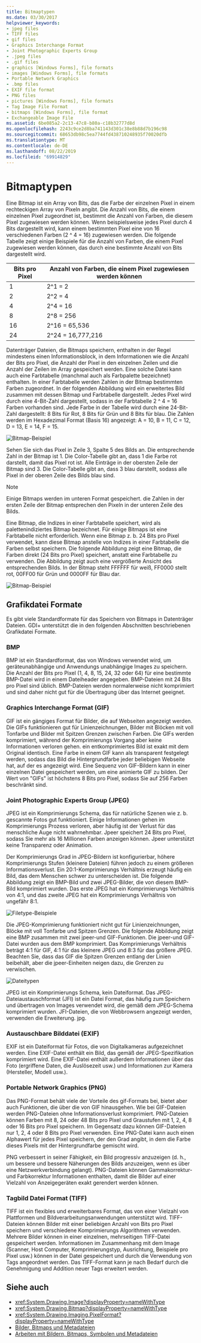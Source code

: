 ```yaml
---
title: Bitmaptypen
ms.date: 03/30/2017
helpviewer_keywords:
- jpeg files
- TIFF files
- gif files
- Graphics Interchange Format
- Joint Photographic Experts Group
- .jpeg files
- .gif files
- graphics [Windows Forms], file formats
- images [Windows Forms], file formats
- Portable Network Graphics
- .bmp files
- EXIF file format
- PNG files
- pictures [Windows Forms], file formats
- Tag Image File Format
- bitmaps [Windows Forms], file format
- Exchangeable Image File
ms.assetid: 6be085a2-2c13-47c8-b80a-c18b32777d8d
ms.openlocfilehash: 2243c9ce2d8ba741143d301c38e8b88d7b196c98
ms.sourcegitcommit: 68653db98c5ea7744fd438710248935f70020dfb
ms.translationtype: MT
ms.contentlocale: de-DE
ms.lasthandoff: 08/22/2019
ms.locfileid: "69914829"
---
```

# <a name="types-of-bitmaps"></a>Bitmaptypen
Eine Bitmap ist ein Array von Bits, das die Farbe der einzelnen Pixel in einem rechteckigen Array von Pixeln angibt. Die Anzahl von Bits, die einem einzelnen Pixel zugeordnet ist, bestimmt die Anzahl von Farben, die diesem Pixel zugewiesen werden können. Wenn beispielsweise jedes Pixel durch 4 Bits dargestellt wird, kann einem bestimmten Pixel eine von 16 verschiedenen Farben (2 ^ 4 = 16) zugewiesen werden. Die folgende Tabelle zeigt einige Beispiele für die Anzahl von Farben, die einem Pixel zugewiesen werden können, das durch eine bestimmte Anzahl von Bits dargestellt wird.  
  
|Bits pro Pixel|Anzahl von Farben, die einem Pixel zugewiesen werden können|  
|--------------------|------------------------------------------------------|  
|1|2^1 = 2|  
|2|2^2 = 4|  
|4|2^4 = 16|  
|8|2^8 = 256|  
|16|2^16 = 65,536|  
|24|2^24 = 16,777,216|  
  
 Datenträger Dateien, die Bitmaps speichern, enthalten in der Regel mindestens einen Informationsblock, in dem Informationen wie die Anzahl der Bits pro Pixel, die Anzahl der Pixel in den einzelnen Zeilen und die Anzahl der Zeilen im Array gespeichert werden. Eine solche Datei kann auch eine Farbtabelle (manchmal auch als Farbpalette bezeichnet) enthalten. In einer Farbtabelle werden Zahlen in der Bitmap bestimmten Farben zugeordnet. In der folgenden Abbildung wird ein erweitertes Bild zusammen mit dessen Bitmap und Farbtabelle dargestellt. Jedes Pixel wird durch eine 4-Bit-Zahl dargestellt, sodass in der Farbtabelle 2 ^ 4 = 16 Farben vorhanden sind. Jede Farbe in der Tabelle wird durch eine 24-Bit-Zahl dargestellt: 8 Bits für Rot, 8 Bits für Grün und 8 Bits für blau. Die Zahlen werden im Hexadezimal Format (Basis 16) angezeigt: A = 10, B = 11, C = 12, D = 13, E = 14, F = 15.  
  
 ![Bitmap-Beispiel](./media/aboutgdip03-art01.gif "AboutGdip03_Art01")  
  
 Sehen Sie sich das Pixel in Zeile 3, Spalte 5 des Bilds an. Die entsprechende Zahl in der Bitmap ist 1. Die Color-Tabelle gibt an, dass 1 die Farbe rot darstellt, damit das Pixel rot ist. Alle Einträge in der obersten Zeile der Bitmap sind 3. Die Color-Tabelle gibt an, dass 3 blau darstellt, sodass alle Pixel in der oberen Zeile des Bilds blau sind.  
  
> [!NOTE]
> Einige Bitmaps werden im unteren Format gespeichert. die Zahlen in der ersten Zeile der Bitmap entsprechen den Pixeln in der unteren Zeile des Bilds.  
  
 Eine Bitmap, die Indizes in einer Farbtabelle speichert, wird als palettenindiziertes Bitmap bezeichnet. Für einige Bitmaps ist eine Farbtabelle nicht erforderlich. Wenn eine Bitmap z. b. 24 Bits pro Pixel verwendet, kann diese Bitmap anstelle von Indizes in einer Farbtabelle die Farben selbst speichern. Die folgende Abbildung zeigt eine Bitmap, die Farben direkt (24 Bits pro Pixel) speichert, anstatt eine Farbtabelle zu verwenden. Die Abbildung zeigt auch eine vergrößerte Ansicht des entsprechenden Bilds. In der Bitmap steht FFFFFF für weiß, FF0000 stellt rot, 00FF00 für Grün und 0000FF für Blau dar.  
  
 ![Bitmap-Beispiel](./media/aboutgdip03-art02.gif "AboutGdip03_Art02")  
  
## <a name="graphics-file-formats"></a>Grafikdatei Formate  
 Es gibt viele Standardformate für das Speichern von Bitmaps in Datenträger Dateien. GDI+ unterstützt die in den folgenden Abschnitten beschriebenen Grafikdatei Formate.  
  
### <a name="bmp"></a>BMP  
 BMP ist ein Standardformat, das von Windows verwendet wird, um geräteunabhängige und Anwendungs unabhängige Images zu speichern. Die Anzahl der Bits pro Pixel (1, 4, 8, 15, 24, 32 oder 64) für eine bestimmte BMP-Datei wird in einem Dateiheader angegeben. BMP-Dateien mit 24 Bits pro Pixel sind üblich. BMP-Dateien werden normalerweise nicht komprimiert und sind daher nicht gut für die Übertragung über das Internet geeignet.  
  
### <a name="graphics-interchange-format-gif"></a>Graphics Interchange Format (GIF)  
 GIF ist ein gängiges Format für Bilder, die auf Webseiten angezeigt werden. Die GIFs funktionieren gut für Linienzeichnungen, Bilder mit Blöcken mit voll Tonfarbe und Bilder mit Spitzen Grenzen zwischen Farben. Die GIFs werden komprimiert, während der Komprimierungs Vorgang aber keine Informationen verloren gehen. ein entkomprimiertes Bild ist exakt mit dem Original identisch. Eine Farbe in einem GIF kann als transparent festgelegt werden, sodass das Bild die Hintergrundfarbe jeder beliebigen Webseite hat, auf der es angezeigt wird. Eine Sequenz von GIF-Bildern kann in einer einzelnen Datei gespeichert werden, um eine animierte GIF zu bilden. Der Wert von "GIFs" ist höchstens 8 Bits pro Pixel, sodass Sie auf 256 Farben beschränkt sind.  
  
### <a name="joint-photographic-experts-group-jpeg"></a>Joint Photographic Experts Group (JPEG)  
 JPEG ist ein Komprimierungs Schema, das für natürliche Szenen wie z. b. gescannte Fotos gut funktioniert. Einige Informationen gehen im Komprimierungs Prozess verloren, aber häufig ist der Verlust für das menschliche Auge nicht wahrnehmbar. Jpeer speichert 24 Bits pro Pixel, sodass Sie mehr als 16 Millionen Farben anzeigen können. Jpeer unterstützt keine Transparenz oder Animation.  
  
 Der Komprimierungs Grad in JPEG-Bildern ist konfigurierbar, höhere Komprimierungs Stufen (kleinere Dateien) führen jedoch zu einem größeren Informationsverlust. Ein 20:1-Komprimierungs Verhältnis erzeugt häufig ein Bild, das dem Menschen schwer zu unterscheiden ist. Die folgende Abbildung zeigt ein BMP-Bild und zwei JPEG-Bilder, die von diesem BMP-Bild komprimiert wurden. Das erste JPEG hat ein Komprimierungs Verhältnis von 4:1, und das zweite JPEG hat ein Komprimierungs Verhältnis von ungefähr 8:1.  
  
 ![Filetype-Beispiele](./media/aboutgdip03-art03.gif "AboutGdip03_Art03")  
  
 Die JPEG-Komprimierung funktioniert nicht gut für Linienzeichnungen, Blöcke mit voll Tonfarbe und Spitzen Grenzen. Die folgende Abbildung zeigt eine BMP zusammen mit zwei jpeer-und GIF-Funktionen. Die jpeer-und GIF-Datei wurden aus dem BMP komprimiert. Das Komprimierungs Verhältnis beträgt 4:1 für GIF, 4:1 für das kleinere JPEG und 8:3 für das größere JPEG. Beachten Sie, dass das GIF die Spitzen Grenzen entlang der Linien beibehält, aber die jpeer-Einheiten neigen dazu, die Grenzen zu verwischen.  
  
 ![Dateitypen](./media/aboutgdip03-art03a.gif "AboutGdip03_Art03A")  
  
 JPEG ist ein Komprimierungs Schema, kein Dateiformat. Das JPEG-Dateiaustauschformat (JFI) ist ein Datei Format, das häufig zum Speichern und übertragen von Images verwendet wird, die gemäß dem JPEG-Schema komprimiert wurden. JFI-Dateien, die von Webbrowsern angezeigt werden, verwenden die Erweiterung. jpg.  
  
### <a name="exchangeable-image-file-exif"></a>Austauschbare Bilddatei (EXIF)  
 EXIF ist ein Dateiformat für Fotos, die von Digitalkameras aufgezeichnet werden. Eine EXIF-Datei enthält ein Bild, das gemäß der JPEG-Spezifikation komprimiert wird. Eine EXIF-Datei enthält außerdem Informationen über das Foto (ergriffene Daten, die Auslösezeit usw.) und Informationen zur Kamera (Hersteller, Modell usw.).  
  
### <a name="portable-network-graphics-png"></a>Portable Network Graphics (PNG)  
 Das PNG-Format behält viele der Vorteile des gif-Formats bei, bietet aber auch Funktionen, die über die von GIF hinausgehen. Wie bei GIF-Dateien werden PNG-Dateien ohne Informationsverlust komprimiert. PNG-Dateien können Farben mit 8, 24 oder 48 Bits pro Pixel und Graustufen mit 1, 2, 4, 8 oder 16 Bits pro Pixel speichern. Im Gegensatz dazu können GIF-Dateien nur 1, 2, 4 oder 8 Bits pro Pixel verwenden. Eine PNG-Datei kann auch einen Alphawert für jedes Pixel speichern, der den Grad angibt, in dem die Farbe dieses Pixels mit der Hintergrundfarbe gemischt wird.  
  
 PNG verbessert in seiner Fähigkeit, ein Bild progressiv anzuzeigen (d. h., um bessere und bessere Näherungen des Bilds anzuzeigen, wenn es über eine Netzwerkverbindung gelangt). PNG-Dateien können Gammakorrektur-und Farbkorrektur Informationen enthalten, damit die Bilder auf einer Vielzahl von Anzeigegeräten exakt gerendert werden können.  
  
### <a name="tag-image-file-format-tiff"></a>Tagbild Datei Format (TIFF)  
 TIFF ist ein flexibles und erweiterbares Format, das von einer Vielzahl von Plattformen und Bildverarbeitungsanwendungen unterstützt wird. TIFF-Dateien können Bilder mit einer beliebigen Anzahl von Bits pro Pixel speichern und verschiedene Komprimierungs Algorithmen verwenden. Mehrere Bilder können in einer einzelnen, mehrseitigen TIFF-Datei gespeichert werden. Informationen im Zusammenhang mit dem Image (Scanner, Host Computer, Komprimierungstyp, Ausrichtung, Beispiele pro Pixel usw.) können in der Datei gespeichert und durch die Verwendung von Tags angeordnet werden. Das TIFF-Format kann je nach Bedarf durch die Genehmigung und Addition neuer Tags erweitert werden.  
  
## <a name="see-also"></a>Siehe auch

- <xref:System.Drawing.Image?displayProperty=nameWithType>
- <xref:System.Drawing.Bitmap?displayProperty=nameWithType>
- <xref:System.Drawing.Imaging.PixelFormat?displayProperty=nameWithType>
- [Bilder, Bitmaps und Metadateien](images-bitmaps-and-metafiles.md)
- [Arbeiten mit Bildern, Bitmaps, Symbolen und Metadateien](working-with-images-bitmaps-icons-and-metafiles.md)
